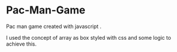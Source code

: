 # Pac-Man-Game
Pac man game created with javascript .

I used the concept of array as box styled with css and some logic to achieve this.

